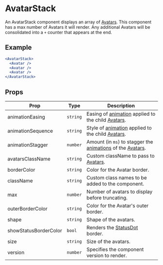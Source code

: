 # AvatarStack

An AvatarStack component displays an array of [Avatars](../Avatar). This component has a max number of Avatars it will render. Any additional Avatars will be consolidated into a `+` counter that appears at the end.

## Example

```jsx
<AvatarStack>
  <Avatar />
  <Avatar />
  <Avatar />
</AvatarStack>
```

## Props

| Prop                  | Type     | Description                                                                           |
| --------------------- | -------- | ------------------------------------------------------------------------------------- |
| animationEasing       | `string` | Easing of [animation](../Animate) applied to the child [Avatars](../Avatar).          |
| animationSequence     | `string` | Style of [animation](../Animate) applied to the child [Avatars](../Avatar).           |
| animationStagger      | `number` | Amount (in `ms`) to stagger the [animations](../Animate) of the [Avatars](../Avatar). |
| avatarsClassName      | `string` | Custom className to pass to [Avatars](../Avatar).                                     |
| borderColor           | `string` | Color for the Avatar border.                                                          |
| className             | `string` | Custom class names to be added to the component.                                      |
| max                   | `number` | Number of avatars to display before truncating.                                       |
| outerBorderColor      | `string` | Color for the Avatar's outer border.                                                  |
| shape                 | `string` | Shape of the avatars.                                                                 |
| showStatusBorderColor | `bool`   | Renders the [StatusDot](../StatusDot) border.                                         |
| size                  | `string` | Size of the avatars.                                                                  |
| version               | `number` | Specifies the component version to render.                                            |
